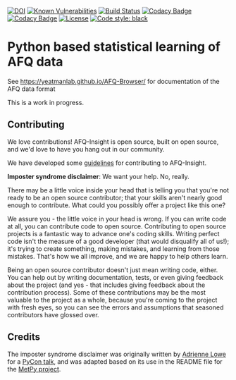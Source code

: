 [![DOI](https://zenodo.org/badge/DOI/10.5281/zenodo.3585942.svg)](https://doi.org/10.5281/zenodo.3585942)
[![Known Vulnerabilities](https://snyk.io/test/github/richford/AFQ-Insight/badge.svg)](https://snyk.io/test/github/richford/AFQ-Insight)
[![Build Status](https://travis-ci.org/richford/AFQ-Insight.png?branch=master)](https://travis-ci.org/richford/AFQ-Insight)
[![Codacy Badge](https://api.codacy.com/project/badge/Grade/bae74594a6f340be90364835d46908d1)](https://www.codacy.com/app/richford/AFQ-Insight?utm_source=github.com&utm_medium=referral&utm_content=richford/AFQ-Insight&utm_campaign=Badge_Grade)
[![Codacy Badge](https://api.codacy.com/project/badge/Coverage/bae74594a6f340be90364835d46908d1)](https://www.codacy.com/app/richford/AFQ-Insight?utm_source=github.com&utm_medium=referral&utm_content=richford/AFQ-Insight&utm_campaign=Badge_Coverage)
[![License](https://img.shields.io/badge/License-BSD%203--Clause-blue.svg)](https://opensource.org/licenses/BSD-3-Clause)
[![Code style: black](https://img.shields.io/badge/code%20style-black-000000.svg)](https://github.com/python/black)

# Python based statistical learning of AFQ data

See <https://yeatmanlab.github.io/AFQ-Browser/> for documentation of the AFQ data format

This is a work in progress.

## Contributing

We love contributions! AFQ-Insight is open source, built on open source,
and we'd love to have you hang out in our community.

We have developed some [guidelines](CONTRIBUTING.md) for contributing to
AFQ-Insight.

**Imposter syndrome disclaimer**: We want your help. No, really.

There may be a little voice inside your head that is telling you that
you're not ready to be an open source contributor; that your skills
aren't nearly good enough to contribute. What could you possibly offer a
project like this one?

We assure you - the little voice in your head is wrong. If you can
write code at all, you can contribute code to open source. Contributing
to open source projects is a fantastic way to advance one's coding
skills. Writing perfect code isn't the measure of a good developer (that
would disqualify all of us!); it's trying to create something, making
mistakes, and learning from those mistakes. That's how we all improve,
and we are happy to help others learn.

Being an open source contributor doesn't just mean writing code, either.
You can help out by writing documentation, tests, or even giving
feedback about the project (and yes - that includes giving feedback
about the contribution process). Some of these contributions may be the
most valuable to the project as a whole, because you're coming to the
project with fresh eyes, so you can see the errors and assumptions that
seasoned contributors have glossed over.

## Credits

The imposter syndrome disclaimer was originally written by
[Adrienne Lowe](https://github.com/adriennefriend) for a [PyCon
talk](https://www.youtube.com/watch?v=6Uj746j9Heo), and was
adapted based on its use in the README file for the [MetPy
project](https://github.com/Unidata/MetPy).
